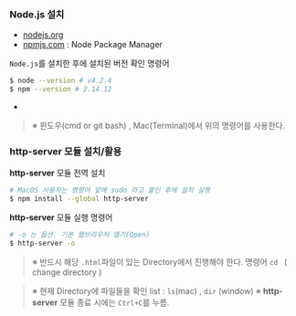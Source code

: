 ### Node.js 설치

- [nodejs.org](http://nodejs.org/)
- [npmjs.com](https://www.npmjs.com/) : Node Package Manager

`Node.js`를 설치한 후에 설치된 버전 확인 명령어

```sh
$ node --version # v4.2.4
$ npm --version # 2.14.12
```

-
> ※  윈도우(cmd or git bash) , Mac(Terminal)에서 위의 명령어를 사용한다.

### http-server 모듈 설치/활용

**http-server** 모듈 전역 설치

```sh
# MacOS 사용자는 명령어 앞에 sudo 라고 붙인 후에 설치 실행
$ npm install --global http-server
```

**http-server** 모듈 실행 명령어

```sh
# -o 는 옵션. 기본 웹브라우저 열기(Open)
$ http-server -o
```
> ※ 반드시 해당 `.html`파일이 있는 Directory에서 진행해야 한다. 명령어 `cd ` ( change directory )

> ※  현재 Directory에 파일들을 확인 list : `ls`(mac) , `dir` (window)
> ※ **http-server** 모듈 종료 시에는 `Ctrl+C`를 누름.

